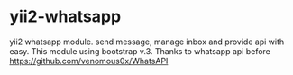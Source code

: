# yii2-whatsapp
yii2 whatsapp module. send message, manage inbox and provide api with easy. This module using bootstrap v.3. 
Thanks to whatsapp api before https://github.com/venomous0x/WhatsAPI
